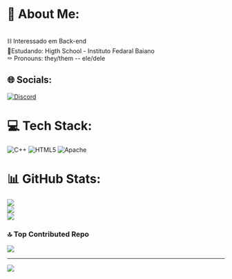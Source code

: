 # 💫 About Me:
<br>⛓️ Interessado em Back-end<br>📎Estudando: Higth School - Instituto Fedaral Baiano<br>⚰️ Pronouns: they/them -- ele/dele


## 🌐 Socials:
[![Discord](https://img.shields.io/badge/Discord-%237289DA.svg?logo=discord&logoColor=white)](https://discord.gg/ricko#2568) 

# 💻 Tech Stack:
![C++](https://img.shields.io/badge/c++-%2300599C.svg?style=for-the-badge&logo=c%2B%2B&logoColor=white) ![HTML5](https://img.shields.io/badge/html5-%23E34F26.svg?style=for-the-badge&logo=html5&logoColor=white) ![Apache](https://img.shields.io/badge/apache-%23D42029.svg?style=for-the-badge&logo=apache&logoColor=white)
# 📊 GitHub Stats:
![](https://github-readme-stats.vercel.app/api?username=CH2005RIKI&theme=default&hide_border=false&include_all_commits=true&count_private=false)<br/>
![](https://github-readme-streak-stats.herokuapp.com/?user=CH2005RIKI&theme=default&hide_border=false)<br/>
![](https://github-readme-stats.vercel.app/api/top-langs/?username=CH2005RIKI&theme=default&hide_border=false&include_all_commits=true&count_private=false&layout=compact)

### 🔝 Top Contributed Repo
![](https://github-contributor-stats.vercel.app/api?username=CH2005RIKI&limit=5&theme=matrix&combine_all_yearly_contributions=true)

---
[![](https://visitcount.itsvg.in/api?id=CH2005RIKI&icon=2&color=1)](https://visitcount.itsvg.in)

<!-- Proudly created with GPRM ( https://gprm.itsvg.in ) -->
